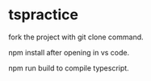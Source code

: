 # tspractice

fork the project with git clone command.

npm install after opening in vs code.

npm run build to compile typescript.
